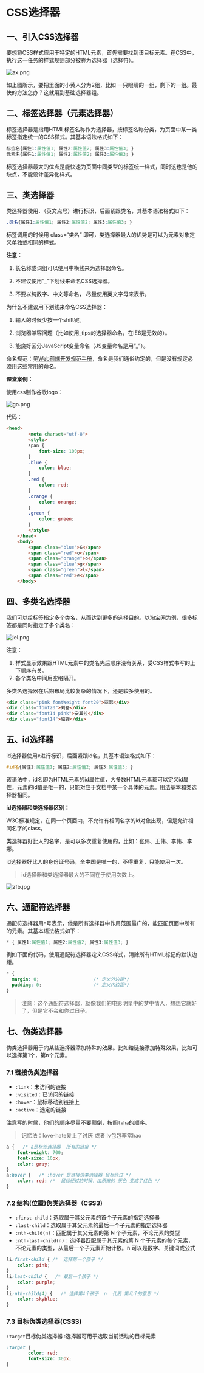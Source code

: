 # CSS选择器

## 一、引入CSS选择器

要想将CSS样式应用于特定的HTML元素，首先需要找到该目标元素。在CSS中，执行这一任务的样式规则部分被称为选择器（选择符）。

![ax.png](https://image.dyxmq.cn/images/2019/09/14/xhr.jpg)

如上图所示，要把里面的小黄人分为2组，比如 一只眼睛的一组，剩下的一组。最快的方法怎办？这就用到基础选择器组。

## 二、标签选择器（元素选择器）

标签选择器是指用HTML标签名称作为选择器，按标签名称分类，为页面中某一类标签指定统一的CSS样式。其基本语法格式如下：

```css
标签名{属性1:属性值1; 属性2:属性值2; 属性3:属性值3; }
元素名{属性1:属性值1; 属性2:属性值2; 属性3:属性值3; }
```

标签选择器最大的优点是能快速为页面中同类型的标签统一样式，同时这也是他的缺点，不能设计差异化样式。

## 三、类选择器

类选择器使用`.`（英文点号）进行标识，后面紧跟类名，其基本语法格式如下：

```css
.类名{属性1:属性值1; 属性2:属性值2; 属性3:属性值3; }
```

标签调用的时候用 class=“类名”  即可，类选择器最大的优势是可以为元素对象定义单独或相同的样式。

**注意：**

1. 长名称或词组可以使用中横线来为选择器命名。

2. 不建议使用“_”下划线来命名CSS选择器。
3. 不要以纯数字、中文等命名， 尽量使用英文字母来表示。

为什么不建议用下划线来命名CSS选择器：

1. 输入的时候少按一个shift键。

2. 浏览器兼容问题（比如使用_tips的选择器命名，在IE6是无效的）。

3. 能良好区分JavaScript变量命名（JS变量命名是用“_”）。

命名规范：见[Web前端开发规范手册]()，命名是我们通俗约定的，但是没有规定必须用这些常用的命名。

**课堂案例：**

使用css制作谷歌logo：

![go.png](https://image.dyxmq.cn/images/2019/09/13/go.png)

代码：

~~~html
<head>
        <meta charset="utf-8">
        <style>
        span {
        	font-size: 100px;
        }
        .blue {
        	color: blue;
        }
        .red {
        	color: red;
        }
        .orange {
			color: orange;
        }
		.green {
			color: green;
		}
        </style>
    </head>
    <body>
    	<span class="blue">G</span>
    	<span class="red">o</span>
    	<span class="orange">o</span>
    	<span class="blue">g</span>
    	<span class="green">l</span>
    	<span class="red">e</span>
    </body>
~~~

## 四、多类名选择器

我们可以给标签指定多个类名，从而达到更多的选择目的。以淘宝网为例，很多标签都是同时指定了多个类名：

![lei.png](https://image.dyxmq.cn/images/2019/09/13/lei.png)

注意：

1. 样式显示效果跟HTML元素中的类名先后顺序没有关系，受CSS样式书写的上下顺序有关。
2. 各个类名中间用空格隔开。

多类名选择器在后期布局比较复杂的情况下，还是较多使用的。

~~~html
<div class="pink fontWeight font20">亚瑟</div>
<div class="font20">刘备</div>
<div class="font14 pink">安其拉</div>
<div class="font14">貂蝉</div>
~~~

## 五、id选择器

id选择器使用`#`进行标识，后面紧跟id名，其基本语法格式如下：

```css
#id名{属性1:属性值1; 属性2:属性值2; 属性3:属性值3; }
```

该语法中，id名即为HTML元素的id属性值，大多数HTML元素都可以定义id属性，元素的id值是唯一的，只能对应于文档中某一个具体的元素。用法基本和类选择器相同。

**id选择器和类选择器区别：**

W3C标准规定，在同一个页面内，不允许有相同名字的id对象出现，但是允许相同名字的class。

类选择器好比人的名字，是可以多次重复使用的，比如：张伟、王伟、李伟、李娜。

id选择器好比人的身份证号码，全中国是唯一的，不得重复，只能使用一次。

> id选择器和类选择器最大的不同在于使用次数上。

![zfb.jpg](https://image.dyxmq.cn/images/2019/09/13/zfb.jpg)

## 六、通配符选择器

通配符选择器用`*`号表示，他是所有选择器中作用范围最广的，能匹配页面中所有的元素。其基本语法格式如下：

```css
* { 属性1:属性值1; 属性2:属性值2; 属性3:属性值3; }
```

例如下面的代码，使用通配符选择器定义CSS样式，清除所有HTML标记的默认边距。

~~~css
* {
  margin: 0;                    /* 定义外边距*/
  padding: 0;                   /* 定义内边距*/
}
~~~

> 注意：这个通配符选择器，就像我们的电影明星中的梦中情人，想想它就好了，但是它不会和你过日子。 

## 七、伪类选择器

伪类选择器用于向某些选择器添加特殊的效果。比如给链接添加特殊效果，比如可以选择第1个，第n个元素。

### 7.1 链接伪类选择器

- `:link`：未访问的链接
- `:visited`：已访问的链接
- `:hover`：鼠标移动到链接上
- `:active`：选定的链接

注意写的时候，他们的顺序尽量不要颠倒，按照`lvha`的顺序。

>  记忆法：love-hate爱上了讨厌 或者 lv包包非常hao 

~~~css
a {   /* a是标签选择器  所有的链接 */
	font-weight: 700;
	font-size: 16px;
	color: gray;
}
a:hover {   /* :hover 是链接伪类选择器 鼠标经过 */
	color: red; /*  鼠标经过的时候，由原来的 灰色 变成了红色 */
}
~~~

### 7.2 结构(位置)伪类选择器（CSS3)

- `:first-child`：选取属于其父元素的首个子元素的指定选择器
- `:last-child`：选取属于其父元素的最后一个子元素的指定选择器
- `:nth-child(n)`：匹配属于其父元素的第 N 个子元素，不论元素的类型
- `:nth-last-child(n)`：选择器匹配属于其元素的第 N 个子元素的每个元素，不论元素的类型，从最后一个子元素开始计数。n 可以是数字、关键词或公式

~~~css
li:first-child { /*  选择第一个孩子 */
    color: pink; 
}
li:last-child {   /* 最后一个孩子 */
	color: purple;
}
li:nth-child(4) {   /* 选择第4个孩子  n  代表 第几个的意思 */ 
	color: skyblue;
}
~~~

### 7.3 目标伪类选择器(CSS3)

`:target`目标伪类选择器 :选择器可用于选取当前活动的目标元素

~~~css
:target {
		color: red;
		font-size: 30px;
}
~~~

